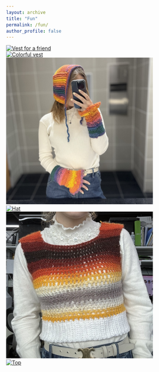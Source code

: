 ```yaml
---
layout: archive
title: "Fun"
permalink: /fun/
author_profile: false
---
```


<div class="container2">
  <div class="about-box">
    <a href="/fun/punn_vest">
      <img src="images/punn_vest1.jpg" alt="Vest for a friend" width="400" >
    </a>
  </div>
  <div class="about-box">
    <a href="/fun/vest2">
      <img src="images/color_vest.jpg" alt="Colorful vest" width="400" >
    </a>
  </div>
  <div class="about-box">
    <a href="/fun/color_set">
      <img src="images/color_set.jpg" alt="Bonnet and Wrist Warmers" width="400" >
    </a>
  </div>  
  <div class="about-box">
    <a href="/fun/hat">
      <img src="images/hat1.jpg" alt="Hat" width="400" >
    </a>
  </div>
  <div class="about-box">
    <a href="/fun/vest">
      <img src="images/vest1.jpg" alt="Gradient vest" width="400" >
    </a>
  </div>
  <div class="about-box">
    <a href="/fun/top">
      <img src="images/top1.jpg" alt="Top" width="400" >
    </a>
  </div>
</div>

